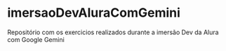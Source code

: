# imersaoDevAluraComGemini
Repositório com os exercicios realizados durante a imersão Dev da Alura com Google Gemini
